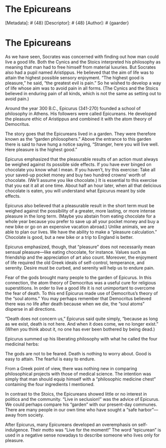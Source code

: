 # The Epicureans
[Metadata]: # {48}
[Descriptor]: # {48}
[Author]: # {gaarder}
# The Epicureans
As we have seen, Socrates was concerned with finding out how man could live a
good life. Both the Cynics and the Stoics interpreted his philosophy as meaning
that man had to free himself from material luxuries. But Socrates also had a
pupil named Aristippus. He believed that the aim of life was to attain the
highest possible sensory enjoyment. “The highest good is pleasure,” he said,
“the greatest evil is pain.” So he wished to develop a way of life whose aim
was to avoid pain in all forms. (The Cynics and the Stoics believed in enduring
pain of all kinds, which is not the same as setting out to avoid pain.)

Around the year 300 B.C., Epicurus (341-270) founded a school of philosophy in
Athens. His followers were called Epicureans. He developed the pleasure ethic
of Aristippus and combined it with the atom theory of Democritus.

The story goes that the Epicureans lived in a garden. They were therefore known
as the “garden philosophers.” Above the entrance to this garden there is said
to have hung a notice saying, “Stranger, here you will live well. Here pleasure
is the highest good.”

Epicurus emphasized that the pleasurable results of an action must always be
weighed against its possible side effects. If you have ever binged on chocolate
you know what I mean. If you haven’t, try this exercise: Take all your saved-up
pocket money and buy two hundred crowns’ worth of chocolate. (We’ll assume you
like chocolate.) It is essential to this exercise that you eat it all at one
time. About half an hour later, when all that delicious chocolate is eaten, you
will understand what Epicurus meant by side effects.

Epicurus also believed that a pleasurable result in the short term must be
weighed against the possibility of a greater, more lasting, or more intense
pleasure in the long term. (Maybe you abstain from eating chocolate for a whole
year because you prefer to save up all your pocket money and buy a new bike or
go on an expensive vacation abroad.) Unlike animals, we are able to plan our
lives. We have the ability to make a “pleasure calculation.” Chocolate is good,
but a new bike or a trip to England is better.

Epicurus emphasized, though, that “pleasure” does not necessarily mean sensual
pleasure—like eating chocolate, for instance. Values such as friendship and the
appreciation of art also count. Moreover, the enjoyment of life required the
old Greek ideals of self-control, temperance, and serenity. Desire must be
curbed, and serenity will help us to endure pain.

Fear of the gods brought many people to the garden of Epicurus. In this
connection, the atom theory of Democritus was a useful cure for religious
superstitions. In order to live a good life it is not unimportant to overcome
the fear of death. To this end Epicurus made use of Democritus’s theory of the
“soul atoms.” You may perhaps remember that Democritus believed there was no
life after death because when we die, the “soul atoms” disperse in all
directions.

“Death does not concern us,” Epicurus said quite simply, “because as long as we
exist, death is not here. And when it does come, we no longer exist.” (When you
think about it, no one has ever been bothered by being dead.)

Epicurus summed up his liberating philosophy with what he called the four
medicinal herbs:

The gods are not to be feared. Death is nothing to worry about. Good is easy to
attain. The fearful is easy to endure.

From a Greek point of view, there was nothing new in comparing philosophical
projects with those of medical science. The intention was simply that man
should equip himself with a “philosophic medicine chest” containing the four
ingredients I mentioned.

In contrast to the Stoics, the Epicureans showed little or no interest in
politics and the community. “Live in seclusion!” was the advice of Epicurus. We
could perhaps compare his “garden” with our present-day communes. There are
many people in our own time who have sought a “safe harbor”—away from society.

After Epicurus, many Epicureans developed an overemphasis on self-indulgence.
Their motto was “Live for the moment!” The word “epicurean” is used in a
negative sense nowadays to describe someone who lives only for pleasure.

